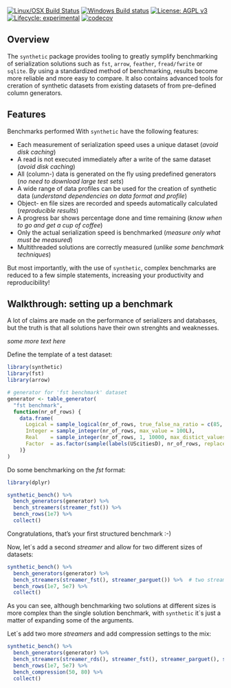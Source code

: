 
<!-- README.md is generated from README.Rmd. Please edit that file -->

<!-- <img src="logo.png" align="right" /> -->

[![Linux/OSX Build
Status](https://travis-ci.org/fstpackage/synthetic.svg?branch=develop)](https://travis-ci.org/fstpackage/synthetic)
[![Windows Build
status](https://ci.appveyor.com/api/projects/status/rng88laj6o2fj2dy?svg=true)](https://ci.appveyor.com/project/fstpackage/synthetic)
[![License: AGPL
v3](https://img.shields.io/badge/License-AGPL%20v3-blue.svg)](https://www.gnu.org/licenses/agpl-3.0)
[![Lifecycle:
experimental](https://img.shields.io/badge/lifecycle-experimental-blue.svg)](https://www.tidyverse.org/lifecycle/#experimental)
[![codecov](https://codecov.io/gh/fstpackage/synthetic/branch/develop/graph/badge.svg)](https://codecov.io/gh/fstpackage/synthetic)

## Overview

The `synthetic` package provides tooling to greatly symplify
benchmarking of serialization solutions such as `fst`, `arrow`,
`feather`, `fread/fwrite` or `sqlite`. By using a standardized method of
benchmarking, results become more reliable and more easy to compare. It
also contains advanced tools for creration of synthetic datasets from
existing datasets of from pre-defined column generators.

## Features

Benchmarks performed With `synthetic` have the following features:

  - Each measurement of serialization speed uses a unique dataset
    (*avoid disk caching*)
  - A read is not executed immediately after a write of the same dataset
    (*avoid disk caching*)
  - All (column-) data is generated on the fly using predefined
    generators (*no need to download large test sets*)
  - A wide range of data profiles can be used for the creation of
    synthetic data (*understand dependencies on data format and
    profile*)
  - Object- en file sizes are recorded and speeds automatically
    calculated (*reproducible results*)
  - A progress bar shows percentage done and time remaining (*know when
    to go and get a cup of coffee*)
  - Only the actual serialization speed is benchmarked (*measure only
    what must be measured*)
  - Multithreaded solutions are correctly measured (*unlike some
    benchmark techniques*)

But most importantly, with the use of `synthetic`, complex benchmarks
are reduced to a few simple statements, increasing your productivity and
reproducibility\!

## Walkthrough: setting up a benchmark

A lot of claims are made on the performance of serializers and
databases, but the truth is that all solutions have their own strenghts
and weaknesses.

*some more text here*

Define the template of a test dataset:

``` r
library(synthetic)
library(fst)
library(arrow)

# generator for 'fst benchmark' dataset
generator <- table_generator(
  "fst benchmark",
  function(nr_of_rows) {
    data.frame(
      Logical = sample_logical(nr_of_rows, true_false_na_ratio = c(85, 10, 5)),
      Integer = sample_integer(nr_of_rows, max_value = 100L),
      Real    = sample_integer(nr_of_rows, 1, 10000, max_distict_values = 20) / 100,
      Factor  = as.factor(sample(labels(UScitiesD), nr_of_rows, replace = TRUE))
    )}
)
```

Do some benchmarking on the *fst* format:

``` r
library(dplyr)

synthetic_bench() %>%
  bench_generators(generator) %>%
  bench_streamers(streamer_fst()) %>%
  bench_rows(1e7) %>%
  collect()
```

Congratulations, that’s your first structured benchmark :-)

Now, let´s add a second *streamer* and allow for two different sizes of
datasets:

``` r
synthetic_bench() %>%
  bench_generators(generator) %>%
  bench_streamers(streamer_fst(), streamer_parguet()) %>%  # two streamers
  bench_rows(1e7, 5e7) %>%
  collect()
```

As you can see, although benchmarking two solutions at different sizes
is more complex than the single solution benchmark, with `synthetic`
it´s just a matter of expanding some of the arguments.

Let´s add two more *streamers* and add compression settings to the mix:

``` r
synthetic_bench() %>%
  bench_generators(generator) %>%
  bench_streamers(streamer_rds(), streamer_fst(), streamer_parguet(), streamer_feather()) %>%
  bench_rows(1e7, 5e7) %>%
  bench_compression(50, 80) %>%
  collect()
```
